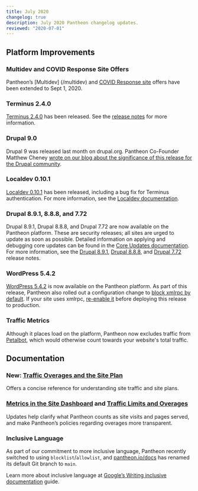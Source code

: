 ```yaml
---
title: July 2020
changelog: true
description: July 2020 Pantheon changelog updates.
reviewed: "2020-07-01"
---
```


## Platform Improvements

### Multidev and COVID Response Site Offers

Pantheon’s [Multidev] (/multidev) and [COVID Response site](/crisis-response-upstream) offers have been extended to Sept 1, 2020.

<!-- excerpt -->

### Terminus 2.4.0

[Terminus 2.4.0](/terminus) has been released. See the [release notes](https://github.com/pantheon-systems/terminus/releases/tag/2.4.0) for more information.

### Drupal 9.0

Drupal 9 was released last month on drupal.org. Pantheon Co-Founder Matthew Cheney [wrote on our blog about the significance of this release for the Drupal community](https://pantheon.io/blog/drupal-9-launch).

### Localdev 0.10.1

[Localdev 0.10.1](/localdev) has been released, including a bug fix for Terminus authentication. For more information, see the [Localdev documentation](/localdev). 

### Drupal 8.9.1, 8.8.8, and 7.72 

Drupal 8.9.1, Drupal 8.8.8, and Drupal 7.72 are now available on the Pantheon platform. These are security releases; all sites are urged to update as soon as possible. Detailed information on applying and debugging core updates can be found in the [Core Updates documentation](/docs/core-updates). For more information, see the [Drupal 8.9.1](https://www.drupal.org/project/drupal/releases/8.9.1), [Drupal 8.8.8](https://www.drupal.org/project/drupal/releases/8.8.8), and [Drupal 7.72](https://www.drupal.org/project/drupal/releases/7.72) release notes. 

### WordPress 5.4.2

[WordPress 5.4.2](https://wordpress.org/news/2020/06/wordpress-5-4-2-security-and-maintenance-release/) is now available on the Pantheon platform. As part of this release, Pantheon also rolled out a configuration change to [block xmlrpc by default](/wordpress-best-practices#disable-xml-rpc-via-pantheonyml). If your site uses xmlrpc, [re-enable it](/pantheon-yml#protected-web-paths-override) before deploying this release to production.

### Traffic Metrics

Although it places load on the platform, Pantheon now excludes traffic from [Petalbot](https://aspiegel.com/petalbot), which would otherwise count towards your website's total traffic.  

## Documentation

### New: [Traffic Overages and the Site Plan](/overages-site-plan) 

Offers a concise reference for understanding site traffic and site plans.

###  [Metrics in the Site Dashboard](/metrics) and [Traffic Limits and Overages](/traffic-limits)

Updates help clarify what Pantheon counts as site visits and pages served, and make Pantheon’s policies regarding overages more transparent.

### Inclusive Language

As part of our commitment to more inclusive language, Pantheon recently switched to using `blocklist`/`allowlist`, and [pantheon.io/docs](https://pantheon.io/docs) has renamed its default Git branch to `main`. 

Learn more about inclusive language at [Google’s Writing inclusive documentation](https://developers.google.com/style/inclusive-documentation) guide.
